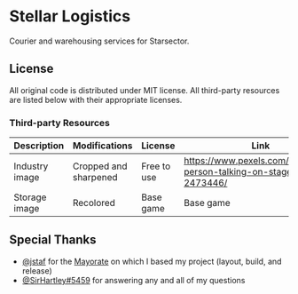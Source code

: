 # Stellar Logistics

Courier and warehousing services for Starsector.

## License

All original code is distributed under MIT license.
All third-party resources are listed below with their appropriate licenses.

### Third-party Resources

| Description    | Modifications         | License     | Link |
| -------------- | --------------------- | ----------- | ---- |
| Industry image | Cropped and sharpened | Free to use | https://www.pexels.com/photo/two-person-talking-on-stage-set-up-2473446/ |
| Storage image  | Recolored             | Base game   | Base game |

## Special Thanks

* [@jstaf](https://github.com/jstaf) for the [Mayorate](https://github.com/jstaf/mayorate) on which I based my project (layout, build, and release)
* [@SirHartley#5459]() for answering any and all of my questions
